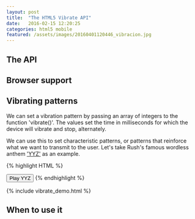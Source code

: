 ```yaml
---
layout: post
title:  "The HTML5 Vibrate API"
date:   2016-02-15 12:20:25
categories: html5 mobile
featured: /assets/images/20160401120446_vibracion.jpg
---
```

## The API
## Browser support
## Vibrating patterns

We can set a vibration pattern by passing an array of integers to the function 'vibrate()'. 
The values set the time in milliseconds for which the device will vibrate and stop, alternately.

We can use this to set characteristic patterns, or patterns that reinforce what we want to transmit to the user.
Let's take Rush's famous wordless anthem ['YYZ'](https://play.spotify.com/track/1E0ONfqq74b4gYhdlyhMSB) as an example.



{% highlight HTML %}
<script>
  function playYYZ(){

    navigator.vibrate = navigator.vibrate || 
                        navigator.webkitVibrate ||
                        navigator.mozVibrate || 
                        navigator.msVibrate;
    var dot = [100, 100];
    var slash = [300, 100];
    var y = slash.concat(dot, slash, slash);
    var z = slash.concat(slash, dot, dot);
    var yyz = y.concat(y).concat(z);
    if (navigator.vibrate) {
      navigator.vibrate(yyz);
    }
  }
</script>
<button id="yyz-demo" 
  href="PleaseEnableJavascript.html" 
  onclick="playYYZ();return false;">
  Play YYZ
</button>
{% endhighlight %}

{% include vibrate_demo.html %}

## When to use it
